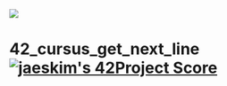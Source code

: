 
<img src= "https://game.42sp.org.br/static/assets/achievements/get_next_linem.png" />

# 42_cursus_get_next_line [![jaeskim's 42Project Score](https://badge42.herokuapp.com/api/project/idavoli-/get_next_line)](https://github.com/JaeSeoKim/badge42)
